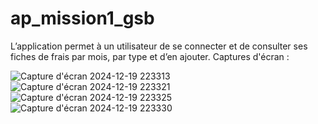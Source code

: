 # ap_mission1_gsb

L’application permet à un utilisateur de se connecter et de consulter ses fiches de frais par mois, par type et d’en ajouter.
Captures d'écran :

![Capture d'écran 2024-12-19 223313](https://github.com/user-attachments/assets/8c057246-21e5-44a9-9e6f-62a9a9f37d44)
![Capture d'écran 2024-12-19 223321](https://github.com/user-attachments/assets/76e4051e-c806-4a74-8141-3435d29d5546)
![Capture d'écran 2024-12-19 223325](https://github.com/user-attachments/assets/90a74338-95bb-4e67-8db2-6961f6a6b2f9)
![Capture d'écran 2024-12-19 223330](https://github.com/user-attachments/assets/986a3be2-c57c-4d2e-9013-0e0fb9200d3d)
